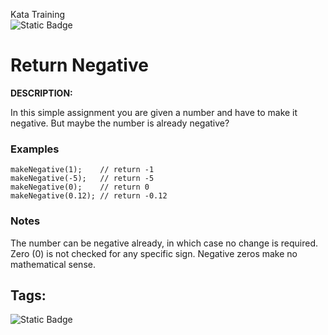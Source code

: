Kata Training <br>
![Static Badge](https://img.shields.io/badge/8kyu%20-%20black?style=flat&logo=codewars&labelColor=B1361E&color=black)

# Return Negative

**DESCRIPTION:**

In this simple assignment you are given a number and have to make it negative. But maybe the number is already negative?

### Examples

```
makeNegative(1);    // return -1
makeNegative(-5);   // return -5
makeNegative(0);    // return 0
makeNegative(0.12); // return -0.12
```

### Notes

The number can be negative already, in which case no change is required.
Zero (0) is not checked for any specific sign. Negative zeros make no mathematical sense.




## Tags:

![Static Badge](https://img.shields.io/badge/fundamentals%20-%20purple?style=plastic) 